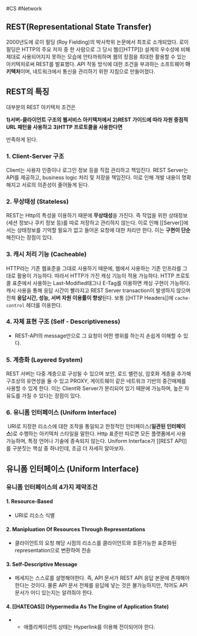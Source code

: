 #CS #Network 

## REST(Representational State Transfer)
2000년도에 로이 필딩 (Roy Fielding)의 박사학위 논문에서 최초로 소개되었다. 로이 필딩은 HTTP의 주요 저자 중 한 사람으로 그 당시 웹([[HTTP]]) 설계의 우수성에 비해 제대로 사용되어지지 못하는 모습에 안타까워하며 웹의 장점을 최대한 활용할 수 있는 아키텍처로써 REST를 발표했다. API 작동 방식에 대한 조건을 부과하는 소프트웨어 **아키텍처**이며, 네트워크에서 통신을 관리하기 위한 지침으로 만들어졌다.


## REST의 특징
대부분의 REST 아키텍처 조건은

**1)서버-클라이언트 구조의 웹서비스 아키텍처에서**
**2)REST 가이드에 따라 자원 중점적 URL 패턴을 사용하고**
**3)HTTP 프로토콜을 사용한다면**

만족하게 된다.

### 1. Client-Server 구조
Client는 사용자 인증이나 로그인 정보 등을 직접 관리하고 책임진다. REST Server는 API를 제공하고, business logic 처리 및 저장을 책임진다. 이로 인해 개발 내용이 명확해지고 서로의 의존성이 줄어들게 된다.

### 2. 무상태성 (Stateless)
REST는 Http의 특성을 이용하기 때문에 **무상태성**을 가진다. 즉 작업을 위한 상태정보(세션 정보나 쿠키 정보 등)를 따로 저장하고 관리하지 않는다. 이로 인해 [[Server]]에서는 상태정보를 기억할 필요가 없고 들어온 요청에 대한 처리만 한다. 이는 **구현이 단순**해진다는 장점이 있다.

### 3. 캐시 처리 기능 (Cacheable)
HTTP라는 기존 웹표준을 그대로 사용하기 때문에, 웹에서 사용하는 기존 인프라를 그대로 활용이 가능하다. 따라서 HTTP가 가진 캐싱 기능이 적용 가능하다. HTTP 프로토콜 표준에서 사용하는 Last-Modified태그나 E-Tag를 이용하면 캐싱 구현이 가능하다. 캐시 사용을 통해 응답 시간이 빨라지고 REST Server transaction이 발생하지 않으며 전체 **응답시간, 성능, 서버 자원 이용률이 향상**된다. 보통 [[HTTP Headers]]에 `cache-control` 헤더를 이용한다.

### 4. 자체 표현 구조 (Self - Descriptiveness)
- REST-API의 message만으로 그 요청이 어떤 행위를 하는지 손쉽게 이해할 수 있다.

### 5. 계층화 (Layered System)
REST 서버는 다중 계층으로 구성될 수 있으며 보안, 로드 밸런싱, 암호화 계층을 추가해 구조상의 유연성을 둘 수 있고 PROXY, 게이트웨이 같은 네트워크 기반의 중간매체를 사용할 수 있게 한다. 이는 Client와 Server가 분리되어 있기 때문에 가능하며, 높은 자유도를 가질 수 있다는 장점이 있다.

### 6. 유니폼 인터페이스 (Uniform Interface)
 URI로 지정한 리소스에 대한 조작을 통일되고 한정적인 인터페이스(**일관된 인터페이스**)로 수행하는 아키텍처 스타일을 말한다. Http 표준만 따르면 모든 플랫폼에서 사용 가능하며, 특정 언어나 기술에 종속되지 않는다. Uniform Interface가 [[REST API]]를 구분짓는 핵심 중 하나인데, 조금 더 자세히 알아보자.

## 유니폼 인터페이스 (Uniform Interface)
### 유니폼 인터페이스의 4가지 제약조건
#### 1. Resource-Based
+ URI로 리소스 식별
#### 2. Manipluation Of Resources Through Representations
+ 클라이언트의 요청 해당 시점의 리소스를 클라이언트와 호환가능한 표준화된 representation으로 변환하여 전송
#### 3. Self-Descriptive Message
- 메세지는 스스로를 설명해야한다. 즉, API 문서가 REST API 응답 본문에 존재해야 한다는 것이다.
물론 API 문서 전체를 응답에 넣는 것은 불가능하지만, 적어도 API 문서가 어디 있는지는 알려줘야 한다.
#### 4. [[HATEOAS]] (**H**ypermedia **A**s **T**he **E**ngine **o**f **A**pplication **S**tate)
+ - 애플리케이션의 상태는 Hyperlink를 이용해 전이되어야 한다.